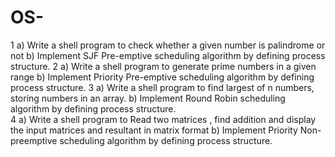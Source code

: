 # OS-
1 a) Write a shell program to check whether a given number is palindrome or not 
b) Implement SJF Pre-emptive scheduling algorithm by defining process structure. 
2 a) Write a shell program to generate  prime numbers in a given range 
b) Implement Priority Pre-emptive scheduling algorithm by defining process structure. 
3 a) Write a shell program to find largest of n numbers, storing numbers in an array. 
b) Implement Round Robin scheduling algorithm by defining process structure.  
4 a) Write a shell program to Read two matrices , find addition and display the input matrices and resultant in matrix format 
b) Implement Priority Non-preemptive scheduling algorithm by defining process structure.
